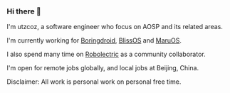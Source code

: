 ### Hi there 👋

I'm utzcoz, a software engineer who focus on AOSP and its related areas.

I'm currently working for [Boringdroid](https://github.com/boringdroid), [BlissOS](https://www.blissos.org/) and [MaruOS](https://github.com/maruos/).

I also spend many time on [Robolectric](https://github.com/robolectric/robolectric) as a community collaborator.

I'm open for remote jobs globally, and local jobs at Beijing, China.

Disclaimer: All work is personal work on personal free time.
